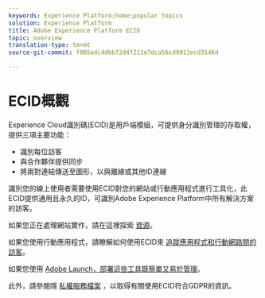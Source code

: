 ```yaml
---
keywords: Experience Platform;home;popular topics
solution: Experience Platform
title: Adobe Experience Platform ECID
topic: overview
translation-type: tm+mt
source-git-commit: f005adc4dbb72d4f211e7dca56cd9011ecd3546d

---
```



# ECID概觀

Experience Cloud識別碼(ECID)是用戶端模組，可提供身分識別管理的存取權，提供三項主要功能：

- 識別每位訪客
- 與合作夥伴提供同步
- 將兩對連結傳送至圖形，以與離線或其他ID連線

識別您的線上使用者需要使用ECID對您的網站或行動應用程式進行工具化，此ECID提供通用且永久的ID，可識別Adobe Experience Platform中所有解決方案的訪客。

如果您正在處理網站實作，請在這裡探索 [資源](https://marketing.adobe.com/resources/help/en_US/mcvid)。

如果您使用行動應用程式，請瞭解如何使用ECID來 [追蹤應用程式和行動網路間的訪客](https://marketing.adobe.com/resources/help/en_US/mobile/ios/hybrid_app.html)。

如果您使用 [Adobe Launch，部署這些工具既簡單又易於管理](https://docs.adobe.com/content/help/en/launch/using/overview.html)。

此外，請參閱隱 [私權服務檔案](../privacy-service/identity-data.md) ，以取得有關使用ECID符合GDPR的資訊。


